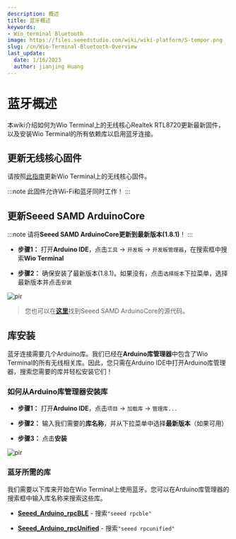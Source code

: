 ```yaml
---
description: 概述
title: 蓝牙概述
keywords:
- Wio_terminal Bluetooth
image: https://files.seeedstudio.com/wiki/wiki-platform/S-tempor.png
slug: /cn/Wio-Terminal-Bluetooth-Overview
last_update:
  date: 1/16/2023
  author: jianjing Huang
---
```


# 蓝牙概述

本wiki介绍如何为Wio Terminal上的无线核心Realtek RTL8720更新最新固件，以及安装Wio Terminal的所有依赖库以启用蓝牙连接。

## 更新无线核心固件

请按照[此指南](https://wiki.seeedstudio.com/cn/Wio-Terminal-Network-Overview/#update-the-wireless-core-firmware)更新Wio Terminal上的无线核心固件。

:::note
        此固件允许Wi-Fi和蓝牙同时工作！
:::

## 更新Seeed SAMD ArduinoCore

:::note
请将**Seeed SAMD ArduinoCore更新到最新版本(1.8.1)**！
:::

- **步骤1：** 打开**Arduino IDE**，点击`工具` -> `开发板` -> `开发板管理器`，在搜索框中搜索**Wio Terminal**

- **步骤2：** 确保安装了最新版本(1.8.1)。如果没有，点击`选择版本`下拉菜单，选择最新版本并点击`安装`

<p style={{textalign: 'center'}}><img src="https://files.seeedstudio.com/wiki/Wio-Terminal/img/ArduinoCore_new.png" alt="pir" width={850} height="auto" /></p>

> 您也可以在[**这里**](https://github.com/Seeed-Studio/ArduinoCore-samd)找到Seeed SAMD ArduinoCore的源代码。

## 库安装

蓝牙连接需要几个Arduino库。我们已经在**Arduino库管理器**中包含了Wio Terminal的所有无线相关库。因此，您只需在Arduino IDE中打开Arduino库管理器，搜索您需要的库并轻松安装它们！

### 如何从Arduino库管理器安装库

- **步骤1：** 打开**Arduino IDE**，点击`项目` -> `加载库` -> `管理库...`

- **步骤2：** 输入我们需要的**库名称**，并从下拉菜单中选择**最新版本**（如果可用）

- **步骤3：** 点击**安装**

<p style={{textalign:  'center'}}><img src="https://files.seeedstudio.com/wiki/Wio-Terminal/img/library_install_1.jpg" alt="pir" width={870} height="auto" /></p>

### 蓝牙所需的库

我们需要以下库来开始在Wio Terminal上使用蓝牙。您可以在Arduino库管理器的搜索框中输入库名称来搜索这些库。

- [**Seeed_Arduino_rpcBLE**](https://github.com/Seeed-Studio/Seeed_Arduino_rpcBLE) - 搜索`"seeed rpcble"`

- [**Seeed_Arduino_rpcUnified**](https://github.com/Seeed-Studio/Seeed_Arduino_rpcUnified) - 搜索`"seeed rpcunified"`